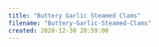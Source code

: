 ```yaml
---
title: "Buttery Garlic Steamed Clams"
filename: "Buttery-Garlic-Steamed-Clams"
created: 2020-12-30 20:59:00
---
```

